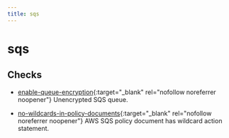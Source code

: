 ```yaml
---
title: sqs
---
```


# sqs

## Checks


- [enable-queue-encryption](enable-queue-encryption){:target="_blank" rel="nofollow noreferrer noopener"} Unencrypted SQS queue.

- [no-wildcards-in-policy-documents](no-wildcards-in-policy-documents){:target="_blank" rel="nofollow noreferrer noopener"} AWS SQS policy document has wildcard action statement.




